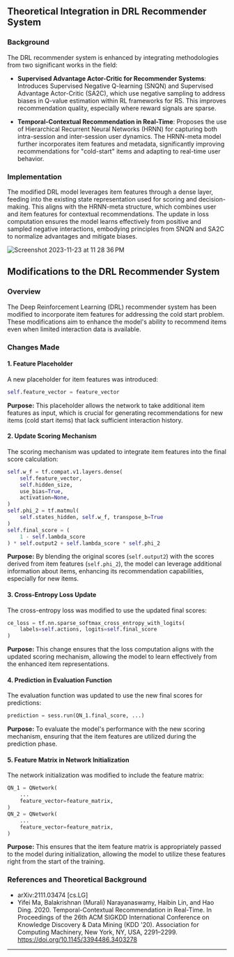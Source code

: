 ## Theoretical Integration in DRL Recommender System

### Background
The DRL recommender system is enhanced by integrating methodologies from two significant works in the field:

- **Supervised Advantage Actor-Critic for Recommender Systems**: Introduces Supervised Negative Q-learning (SNQN) and Supervised Advantage Actor-Critic (SA2C), which use negative sampling to address biases in Q-value estimation within RL frameworks for RS. This improves recommendation quality, especially where reward signals are sparse.

- **Temporal-Contextual Recommendation in Real-Time**: Proposes the use of Hierarchical Recurrent Neural Networks (HRNN) for capturing both intra-session and inter-session user dynamics. The HRNN-meta model further incorporates item features and metadata, significantly improving recommendations for "cold-start" items and adapting to real-time user behavior.

### Implementation
The modified DRL model leverages item features through a dense layer, feeding into the existing state representation used for scoring and decision-making. This aligns with the HRNN-meta structure, which combines user and item features for contextual recommendations. The update in loss computation ensures the model learns effectively from positive and sampled negative interactions, embodying principles from SNQN and SA2C to normalize advantages and mitigate biases.


![Screenshot 2023-11-23 at 11 28 36 PM](https://github.com/echodpp/DRL_Application/assets/90811429/d6cf0bb8-0766-4a88-90c0-3e7b4b27b2b1)

## Modifications to the DRL Recommender System

### Overview
The Deep Reinforcement Learning (DRL) recommender system has been modified to incorporate item features for addressing the cold start problem. These modifications aim to enhance the model's ability to recommend items even when limited interaction data is available.

### Changes Made

#### 1. Feature Placeholder
A new placeholder for item features was introduced:

```python
self.feature_vector = feature_vector
```
**Purpose:** This placeholder allows the network to take additional item features as input, which is crucial for generating recommendations for new items (cold start items) that lack sufficient interaction history.

#### 2. Update Scoring Mechanism
The scoring mechanism was updated to integrate item features into the final score calculation:

```python
self.w_f = tf.compat.v1.layers.dense(
    self.feature_vector,
    self.hidden_size,
    use_bias=True,
    activation=None,
)
self.phi_2 = tf.matmul(
    self.states_hidden, self.w_f, transpose_b=True
)
self.final_score = (
    1 - self.lambda_score
) * self.output2 + self.lambda_score * self.phi_2
```
**Purpose:** By blending the original scores (`self.output2`) with the scores derived from item features (`self.phi_2`), the model can leverage additional information about items, enhancing its recommendation capabilities, especially for new items.

#### 3. Cross-Entropy Loss Update
The cross-entropy loss was modified to use the updated final scores:

```python
ce_loss = tf.nn.sparse_softmax_cross_entropy_with_logits(
    labels=self.actions, logits=self.final_score
)
```
**Purpose:** This change ensures that the loss computation aligns with the updated scoring mechanism, allowing the model to learn effectively from the enhanced item representations.

#### 4. Prediction in Evaluation Function
The evaluation function was updated to use the new final scores for predictions:

```python
prediction = sess.run(QN_1.final_score, ...)
```
**Purpose:** To evaluate the model's performance with the new scoring mechanism, ensuring that the item features are utilized during the prediction phase.

#### 5. Feature Matrix in Network Initialization
The network initialization was modified to include the feature matrix:

```python
QN_1 = QNetwork(
    ...
    feature_vector=feature_matrix,
)
QN_2 = QNetwork(
    ...
    feature_vector=feature_matrix,
)
```
**Purpose:** This ensures that the item feature matrix is appropriately passed to the model during initialization, allowing the model to utilize these features right from the start of the training.

### References and Theoretical Background
- arXiv:2111.03474 [cs.LG]
- Yifei Ma, Balakrishnan (Murali) Narayanaswamy, Haibin Lin, and Hao Ding. 2020. Temporal-Contextual Recommendation in Real-Time. In Proceedings of the 26th ACM SIGKDD International Conference on Knowledge Discovery & Data Mining (KDD '20). Association for Computing Machinery, New York, NY, USA, 2291–2299. https://doi.org/10.1145/3394486.3403278

---
